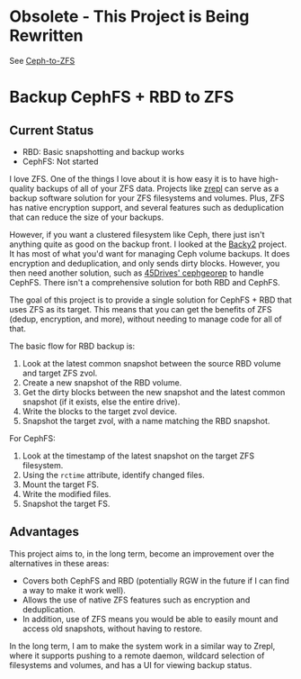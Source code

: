 # Obsolete - This Project is Being Rewritten

See [Ceph-to-ZFS](https://github.com/mattventura/ceph-to-zfs)

# Backup CephFS + RBD to ZFS

## Current Status

- RBD: Basic snapshotting and backup works
- CephFS: Not started

I love ZFS. One of the things I love about it is how easy it is to have high-quality backups of all of your ZFS data.
Projects like [zrepl](https://github.com/zrepl/zrepl) can serve as a backup software solution for your ZFS filesystems
and volumes. Plus, ZFS has native encryption support, and several features such as deduplication that can reduce the
size of your backups.

However, if you want a clustered filesystem like Ceph, there just isn't anything quite as good on the backup front.
I looked at the [Backy2](https://backy2.com/) project. It has most of what you'd want for managing Ceph volume backups.
It does encryption and deduplication, and only sends dirty blocks. However, you then need another solution, such as
[45Drives' cephgeorep](https://github.com/45Drives/cephgeorep) to handle CephFS. There isn't a comprehensive solution
for both RBD and CephFS.

The goal of this project is to provide a single solution for CephFS + RBD that uses ZFS as its target. This means that
you can get the benefits of ZFS (dedup, encryption, and more), without needing to manage code for all of that.

The basic flow for RBD backup is:

1. Look at the latest common snapshot between the source RBD volume and target ZFS zvol.
2. Create a new snapshot of the RBD volume.
3. Get the dirty blocks between the new snapshot and the latest common snapshot (if it exists, else the entire drive).
4. Write the blocks to the target zvol device.
5. Snapshot the target zvol, with a name matching the RBD snapshot.

For CephFS:

1. Look at the timestamp of the latest snapshot on the target ZFS filesystem.
2. Using the `rctime` attribute, identify changed files.
3. Mount the target FS.
4. Write the modified files.
5. Snapshot the target FS.

## Advantages

This project aims to, in the long term, become an improvement over the alternatives in these areas:

- Covers both CephFS and RBD (potentially RGW in the future if I can find a way to make it work well).
- Allows the use of native ZFS features such as encryption and deduplication.
- In addition, use of ZFS means you would be able to easily mount and access old snapshots, without having to restore.

In the long term, I am to make the system work in a similar way to Zrepl, where it supports pushing to a remote daemon,
wildcard selection of filesystems and volumes, and has a UI for viewing backup status.
